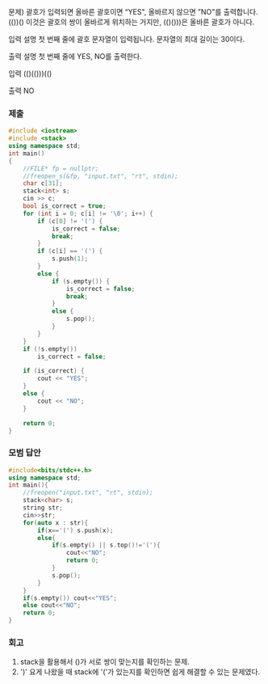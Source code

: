 문제)
괄호가 입력되면 올바른 괄호이면 “YES", 올바르지 않으면 ”NO"를 출력합니다.
(())() 이것은 괄호의 쌍이 올바르게 위치하는 거지만, (()()))은 올바른 괄호가 아니다.

입력 설명
첫 번째 줄에 괄호 문자열이 입력됩니다. 문자열의 최대 길이는 30이다. 

출력 설명
첫 번째 줄에 YES, NO를 출력한다.

입력
(()(()))(()

출력
NO

### 제출
``` Cpp
#include <iostream>
#include <stack>
using namespace std;
int main()
{
	//FILE* fp = nullptr;
	//freopen_s(&fp, "input.txt", "rt", stdin);
	char c[31];
	stack<int> s;
	cin >> c;
	bool is_correct = true;
	for (int i = 0; c[i] != '\0'; i++) {
		if (c[0] != '(') {
			is_correct = false;
			break;
		}
		if (c[i] == '(') {
			s.push(1);
		}
		else {
			if (s.empty()) {
				is_correct = false;
				break;
			}
			else {
				s.pop();
			}
		}
	}
	if (!s.empty())
		is_correct = false;

	if (is_correct) {
		cout << "YES";
	}
	else {
		cout << "NO";
	}

	return 0;
}
```

### 모범 답안
``` Cpp
#include<bits/stdc++.h>
using namespace std;
int main(){
	//freopen("input.txt", "rt", stdin);
	stack<char> s;
	string str;
	cin>>str;
	for(auto x : str){
		if(x=='(') s.push(x);
		else{
			if(s.empty() || s.top()!='('){
				cout<<"NO";
				return 0;
			}
			s.pop();
		}
	}
	if(s.empty()) cout<<"YES";
	else cout<<"NO";
	return 0;
}
```

### 회고
1. stack을 활용해서 ()가 서로 쌍이 맞는지를 확인하는 문제.
2. ')' 요게 나왔을 때 stack에 '('가 있는지를 확인하면 쉽게 해결할 수 있는 문제였다.